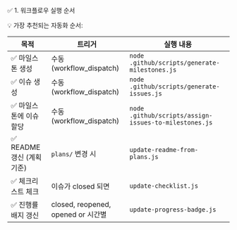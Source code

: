 ✅ 1. 워크플로우 실행 순서

💡 가장 추천되는 자동화 순서:

| 목적                     | 트리거                          | 실행 내용                                   |
|--------------------------|---------------------------------|--------------------------------------------|
| ✅ 마일스톤 생성          | 수동 (workflow_dispatch)        | `node .github/scripts/generate-milestones.js`      |
| ✅ 이슈 생성              | 수동 (workflow_dispatch)        | `node .github/scripts/generate-issues.js`          |
| ✅ 마일스톤에 이슈 할당   | 수동 (workflow_dispatch)        | `node .github/scripts/assign-issues-to-milestones.js` |
| ✅ README 갱신 (계획 기준) | `plans/` 변경 시                | `update-readme-from-plans.js`              |
| ✅ 체크리스트 체크        | 이슈가 closed 되면              | `update-checklist.js`                      |
| ✅ 진행률 배지 갱신       | closed, reopened, opened or 시간별 | `update-progress-badge.js`                 |
